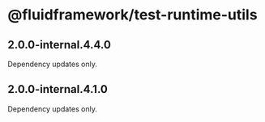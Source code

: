 # @fluidframework/test-runtime-utils

## 2.0.0-internal.4.4.0

Dependency updates only.

## 2.0.0-internal.4.1.0

Dependency updates only.

